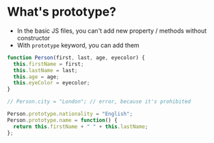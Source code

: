 # What's prototype?

- In the basic JS files, you can't add new property / methods without constructor
- With `prototype` keyword, you can add them

```js
function Person(first, last, age, eyecolor) {
  this.firstName = first;
  this.lastName = last;
  this.age = age;
  this.eyeColor = eyecolor;
}

// Person.city = "London"; // error, because it's prohibited

Person.prototype.nationality = "English";
Person.prototype.name = function() {
  return this.firstName + " " + this.lastName;
};
```